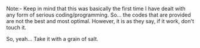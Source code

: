 Note:- 
Keep in mind that this was basically the first time I have dealt with any form of serious coding/programming. So... the codes that are provided are not the best and most optimal. However, it is as they say, if it work, don't touch it.

So, yeah... Take it with a grain of salt.
